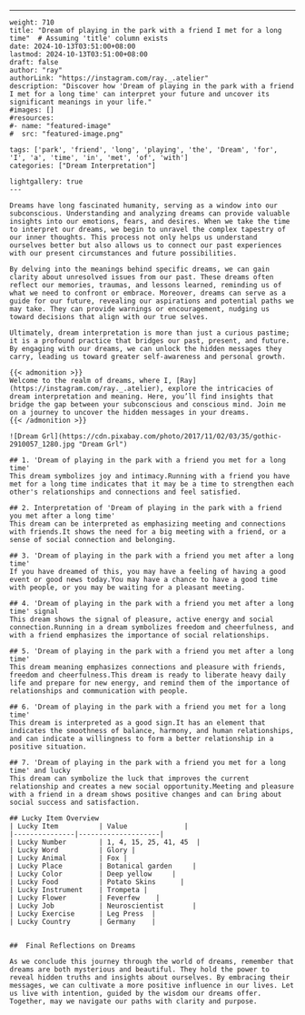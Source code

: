 ---
    weight: 710
    title: "Dream of playing in the park with a friend I met for a long time"  # Assuming 'title' column exists
    date: 2024-10-13T03:51:00+08:00
    lastmod: 2024-10-13T03:51:00+08:00
    draft: false
    author: "ray"
    authorLink: "https://instagram.com/ray._.atelier"
    description: "Discover how 'Dream of playing in the park with a friend I met for a long time' can interpret your future and uncover its significant meanings in your life."
    #images: []
    #resources:
    #- name: "featured-image"
    #  src: "featured-image.png"
    
    tags: ['park', 'friend', 'long', 'playing', 'the', 'Dream', 'for', 'I', 'a', 'time', 'in', 'met', 'of', 'with']
    categories: ["Dream Interpretation"]
    
    lightgallery: true
    ---
    
    Dreams have long fascinated humanity, serving as a window into our subconscious. Understanding and analyzing dreams can provide valuable insights into our emotions, fears, and desires. When we take the time to interpret our dreams, we begin to unravel the complex tapestry of our inner thoughts. This process not only helps us understand ourselves better but also allows us to connect our past experiences with our present circumstances and future possibilities.
    
    By delving into the meanings behind specific dreams, we can gain clarity about unresolved issues from our past. These dreams often reflect our memories, traumas, and lessons learned, reminding us of what we need to confront or embrace. Moreover, dreams can serve as a guide for our future, revealing our aspirations and potential paths we may take. They can provide warnings or encouragement, nudging us toward decisions that align with our true selves.
    
    Ultimately, dream interpretation is more than just a curious pastime; it is a profound practice that bridges our past, present, and future. By engaging with our dreams, we can unlock the hidden messages they carry, leading us toward greater self-awareness and personal growth.
    
    {{< admonition >}}
    Welcome to the realm of dreams, where I, [Ray](https://instagram.com/ray._.atelier), explore the intricacies of dream interpretation and meaning. Here, you’ll find insights that bridge the gap between your subconscious and conscious mind. Join me on a journey to uncover the hidden messages in your dreams.
    {{< /admonition >}}
    
    ![Dream Grl](https://cdn.pixabay.com/photo/2017/11/02/03/35/gothic-2910057_1280.jpg "Dream Grl")
    
    ## 1. 'Dream of playing in the park with a friend you met for a long time'
    This dream symbolizes joy and intimacy.Running with a friend you have met for a long time indicates that it may be a time to strengthen each other's relationships and connections and feel satisfied.
    
    ## 2. Interpretation of 'Dream of playing in the park with a friend you met after a long time'
    This dream can be interpreted as emphasizing meeting and connections with friends.It shows the need for a big meeting with a friend, or a sense of social connection and belonging.
    
    ## 3. 'Dream of playing in the park with a friend you met after a long time'
    If you have dreamed of this, you may have a feeling of having a good event or good news today.You may have a chance to have a good time with people, or you may be waiting for a pleasant meeting.
    
    ## 4. 'Dream of playing in the park with a friend you met after a long time' signal
    This dream shows the signal of pleasure, active energy and social connection.Running in a dream symbolizes freedom and cheerfulness, and with a friend emphasizes the importance of social relationships.
    
    ## 5. 'Dream of playing in the park with a friend you met after a long time'
    This dream meaning emphasizes connections and pleasure with friends, freedom and cheerfulness.This dream is ready to liberate heavy daily life and prepare for new energy, and remind them of the importance of relationships and communication with people.
    
    ## 6. 'Dream of playing in the park with a friend you met for a long time'
    This dream is interpreted as a good sign.It has an element that indicates the smoothness of balance, harmony, and human relationships, and can indicate a willingness to form a better relationship in a positive situation.
    
    ## 7. 'Dream of playing in the park with a friend you met for a long time' and lucky
    This dream can symbolize the luck that improves the current relationship and creates a new social opportunity.Meeting and pleasure with a friend in a dream shows positive changes and can bring about social success and satisfaction.
    
    ## Lucky Item Overview
    | Lucky Item          | Value              |
    |---------------|--------------------|
    | Lucky Number        | 1, 4, 15, 25, 41, 45  |
    | Lucky Word          | Glory |
    | Lucky Animal        | Fox |
    | Lucky Place         | Botanical garden     |
    | Lucky Color         | Deep yellow     |
    | Lucky Food          | Potato Skins      |
    | Lucky Instrument    | Trompeta |
    | Lucky Flower        | Feverfew    |
    | Lucky Job           | Neuroscientist       |
    | Lucky Exercise      | Leg Press  |
    | Lucky Country       | Germany    |
    
    
    ##  Final Reflections on Dreams
    
    As we conclude this journey through the world of dreams, remember that dreams are both mysterious and beautiful. They hold the power to reveal hidden truths and insights about ourselves. By embracing their messages, we can cultivate a more positive influence in our lives. Let us live with intention, guided by the wisdom our dreams offer. Together, may we navigate our paths with clarity and purpose.
    